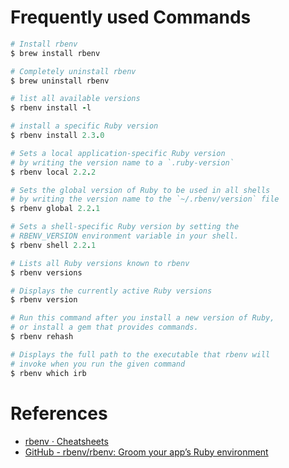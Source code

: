 # Frequently used Commands 

```ruby
# Install rbenv
$ brew install rbenv

# Completely uninstall rbenv
$ brew uninstall rbenv

# list all available versions
$ rbenv install -l

# install a specific Ruby version
$ rbenv install 2.3.0

# Sets a local application-specific Ruby version
# by writing the version name to a `.ruby-version`
$ rbenv local 2.2.2

# Sets the global version of Ruby to be used in all shells
# by writing the version name to the `~/.rbenv/version` file
$ rbenv global 2.2.1

# Sets a shell-specific Ruby version by setting the
# RBENV_VERSION environment variable in your shell.
$ rbenv shell 2.2.1

# Lists all Ruby versions known to rbenv
$ rbenv versions

# Displays the currently active Ruby versions
$ rbenv version

# Run this command after you install a new version of Ruby,
# or install a gem that provides commands.
$ rbenv rehash

# Displays the full path to the executable that rbenv will
# invoke when you run the given command
$ rbenv which irb
```


# References

- [rbenv · Cheatsheets](https://karloespiritu.github.io/cheatsheets/rbenv/)
- [GitHub - rbenv/rbenv: Groom your app’s Ruby environment](https://github.com/rbenv/rbenv)
